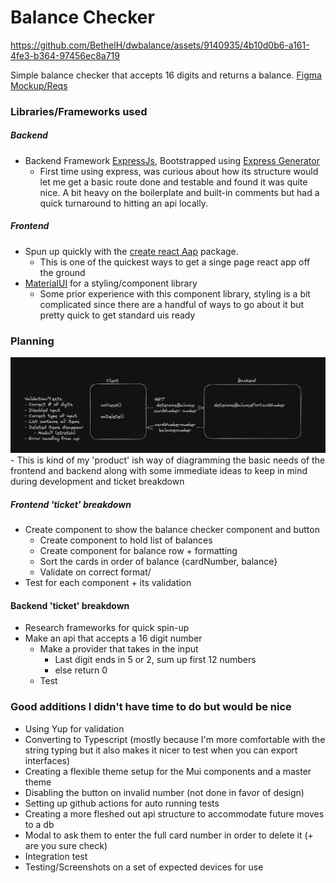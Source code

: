 # Balance Checker

https://github.com/BethelH/dwbalance/assets/9140935/4b10d0b6-a161-4fe3-b364-97456ec8a719


Simple balance checker that accepts 16 digits and returns a balance.
[Figma Mockup/Reqs](https://www.figma.com/file/47Ou1LPfOYkP7gRrRG3ECZ/Developer-Exercise----Bethel-Hailu?node-id=2%3A11&mode=dev)

### Libraries/Frameworks used

##### Backend
- Backend Framework [ExpressJs](https://github.com/facebook/create-react-app), Bootstrapped using [Express Generator](https://expressjs.com/en/starter/generator.html)
    - First time using express, was curious about how its structure would let me get a basic route done and testable and found it was quite nice. A bit heavy on the boilerplate and built-in comments but had a quick turnaround to hitting an api locally.

##### Frontend
- Spun up quickly with the [create react Aap](https://github.com/facebook/create-react-app) package.
    - This is one of the quickest ways to get a singe page react app off the ground
- [MaterialUI](https://mui.com/material-ui) for a styling/component library
    - Some prior experience with this component library, styling is a bit complicated since there are a handful of ways to go about it but pretty quick to get standard uis ready

### Planning

<img src="./resources/readme/planning.png">
- This is kind of my 'product' ish way of diagramming the basic needs of the frontend and backend along with some immediate ideas to keep in mind during development and ticket breakdown

##### Frontend 'ticket' breakdown
- Create component to show the balance checker component and button
    - Create component to hold list of balances
    - Create component for balance row + formatting
    - Sort the cards in order of balance {cardNumber, balance}
    - Validate on correct format/
- Test for each component + its validation

#### Backend 'ticket' breakdown
- Research frameworks for quick spin-up
-  Make an api that accepts a 16 digit number
    - Make a provider that takes in the input
        - Last digit ends in 5 or 2, sum up first 12 numbers
        - else return 0
    - Test

### Good additions I didn't have time to do but would be nice
- Using Yup for validation
- Converting to Typescript (mostly because I'm more comfortable with the string typing but it also makes it nicer to test when you can export interfaces)
- Creating a flexible theme setup for the Mui components and a master theme
- Disabling the button on invalid number (not done in favor of design)
- Setting up github actions for auto running tests
- Creating a more fleshed out api structure to accommodate future moves to a db
- Modal to ask them to enter the full card number in order to delete it (+ are you sure check)
- Integration test
- Testing/Screenshots on a set of expected devices for use




